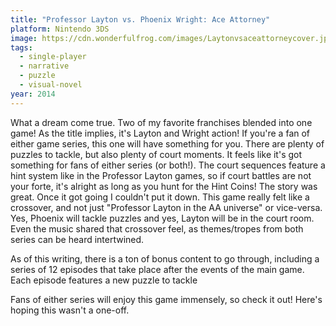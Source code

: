 ```yaml
---
title: "Professor Layton vs. Phoenix Wright: Ace Attorney"
platform: Nintendo 3DS
image: https://cdn.wonderfulfrog.com/images/Laytonvsaceattorneycover.jpg
tags:
  - single-player
  - narrative
  - puzzle
  - visual-novel
year: 2014
---
```


What a dream come true. Two of my favorite franchises blended into one game! As the title implies, it's Layton and Wright action! If you're a fan of either game series, this one will have something for you. There are plenty of puzzles to tackle, but also plenty of court moments. It feels like it's got something for fans of either series (or both!). The court sequences feature a hint system like in the Professor Layton games, so if court battles are not your forte, it's alright as long as you hunt for the Hint Coins! The story was great. Once it got going I couldn't put it down. This game really felt like a crossover, and not just "Professor Layton in the AA universe" or vice-versa. Yes, Phoenix will tackle puzzles and yes, Layton will be in the court room. Even the music shared that crossover feel, as themes/tropes from both series can be heard intertwined.

As of this writing, there is a ton of bonus content to go through, including a series of 12 episodes that take place after the events of the main game. Each episode features a new puzzle to tackle

Fans of either series will enjoy this game immensely, so check it out! Here's hoping this wasn't a one-off.
